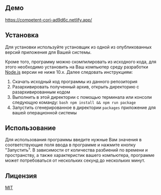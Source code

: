 ## Демо

https://competent-cori-ad9d6c.netlify.app/

## Установка

Для установки используйте установщик из одной из опубликованных версий приложения для Вашей системы.

Кроме того, программу можно скомпилировать из исходного кода, для этого необходимо установить на Ваш компьютер среду разработки [Node.js](https://nodejs.org/) версии не ниже 10.x. Далее следовать инструкциям:

1. Скачать исходный код программы из данного репозитория
1. Разархивировать полученный архив, открыть директорию с разархивированным кодом
1. Выполнить в этой директории с помощью терминала или консоли следующую команду:
   `bash npm install && npm run package `
1. Запустить сгенерированное в директории `packages` приложение для вашей операционной системы

## Использование

Для использования программы введите нужные Вам значения в соответствующие поля ввода в программе и нажмите кнопку "Запустить". В зависимости от количества разбиений по времени и пространству, а также характеристик вашего компьютера, программе может потребоваться от нескольких секунд до нескольких минут.

## Лицензия

[MIT](https://choosealicense.com/licenses/mit/)
